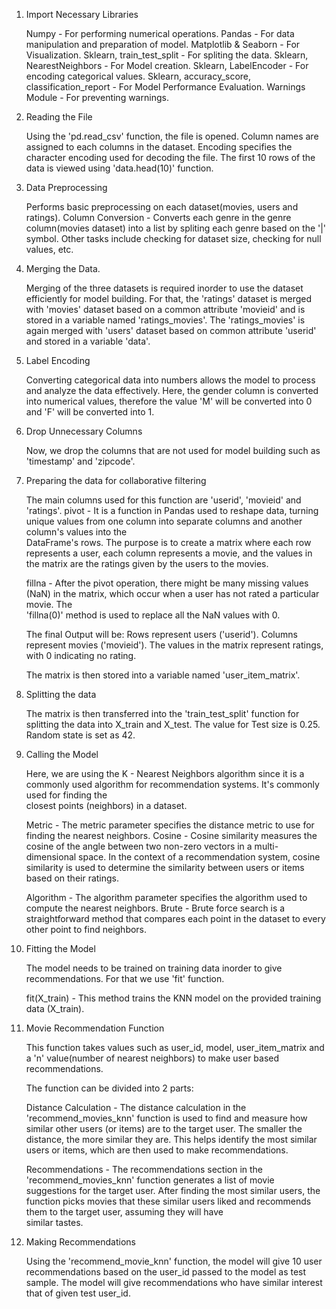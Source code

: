 1. Import Necessary Libraries
   
   Numpy - For performing numerical operations.
   Pandas - For data manipulation and preparation of model.
   Matplotlib & Seaborn - For Visualization.
   Sklearn, train_test_split - For spliting the data.
   Sklearn, NearestNeighbors - For Model creation.
   Sklearn, LabelEncoder - For encoding categorical values.
   Sklearn, accuracy_score, classification_report - For Model Performance Evaluation.
   Warnings Module - For preventing warnings.


2. Reading the File

   Using the 'pd.read_csv' function, the file is opened.
   Column names are assigned to each columns in the dataset.
   Encoding specifies the character encoding used for decoding the file.
   The first 10 rows of the data is viewed using 'data.head(10)' function.


4. Data Preprocessing

   Performs basic preprocessing on each dataset(movies, users and ratings).
   Column Conversion - Converts each genre in the genre column(movies dataset) into a list by spliting each genre based on the '|' symbol.
   Other tasks include checking for dataset size, checking for null values, etc.


 5. Merging the Data.

    Merging of the three datasets is required inorder to use the dataset efficiently for model building.
    For that, the 'ratings' dataset is merged with 'movies' dataset based on a common attribute 'movieid' and is stored in a variable named 'ratings_movies'.
    The 'ratings_movies' is again merged with 'users' dataset based on common attribute 'userid' and stored in a variable 'data'.


6. Label Encoding

   Converting categorical data into numbers allows the model to process and analyze the data effectively.
   Here, the gender column is converted into numerical values, therefore the value 'M' will be converted into 0 and 'F' will be converted into 1.


7. Drop Unnecessary Columns

   Now, we drop the columns that are not used for model building such as 'timestamp' and 'zipcode'.


8. Preparing the data for collaborative filtering

   The main columns used for this function are 'userid', 'movieid' and 'ratings'.
   pivot - It is a function in Pandas used to reshape data, turning unique values from one column into separate columns and another column's values into the   
   DataFrame's rows. The purpose is to create a matrix where each row represents a user, each column represents a movie, and the values in the matrix are the
   ratings given by the users to the movies.

   fillna - After the pivot operation, there might be many missing values (NaN) in the matrix, which occur when a user has not rated a particular movie. The       
   'fillna(0)' method is used to replace all the NaN values with 0.

   The final Output will be:
   Rows represent users ('userid').
   Columns represent movies ('movieid').
   The values in the matrix represent ratings, with 0 indicating no rating.

   The matrix is then stored into a variable named 'user_item_matrix'.


9. Splitting the data

   The matrix is then transferred into the 'train_test_split' function for splitting the data into X_train and X_test.
   The value for Test size is 0.25.
   Random state is set as 42.


10. Calling the Model

    Here, we are using the K - Nearest Neighbors algorithm since it is a commonly used algorithm for recommendation systems. It's commonly used for finding the     
    closest points (neighbors) in a dataset.
    
    Metric - The metric parameter specifies the distance metric to use for finding the nearest neighbors.
    Cosine - Cosine similarity measures the cosine of the angle between two non-zero vectors in a multi-dimensional space. In the context of a recommendation 
    system, cosine similarity is used to determine the similarity between users or items based on their ratings.

    Algorithm - The algorithm parameter specifies the algorithm used to compute the nearest neighbors.
    Brute - Brute force search is a straightforward method that compares each point in the dataset to every other point to find neighbors.


12. Fitting the Model

    The model needs to be trained on training data inorder to give recommendations. For that we use 'fit' function.
    
    fit(X_train) - This method trains the KNN model on the provided training data (X_train).


13. Movie Recommendation Function

    This function takes values such as user_id, model, user_item_matrix and a 'n' value(number of nearest neighbors) to make user based recommendations.
    
    The function can be divided into 2 parts:

    Distance Calculation - The distance calculation in the 'recommend_movies_knn' function is used to find and measure how similar other users (or items) are to 
    the target user. The smaller the distance, the more similar they are. This helps identify the most similar users or items, which are then used to make 
    recommendations.

    Recommendations - The recommendations section in the 'recommend_movies_knn' function generates a list of movie suggestions for the target user. After finding 
    the most similar users, the function picks movies that these similar users liked and recommends them to the target user, assuming they will have               
    similar tastes.


14. Making Recommendations

    Using the 'recommend_movie_knn' function, the model will give 10 user recommendations based on the user_id passed to the model as test sample. The model will 
    give recommendations who have similar interest that of given test user_id.
